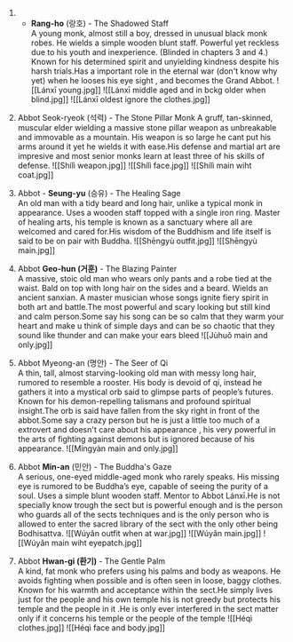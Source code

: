 1. - **Rang-ho** (랑호) - The Shadowed Staff  
    A young monk, almost still a boy, dressed in unusual black monk robes. He wields a simple wooden blunt staff. Powerful yet reckless due to his youth and inexperience. (Blinded in chapters 3 and 4.) Known for his determined spirit and unyielding kindness despite his harsh trials.Has a important role in the eternal war (don't know why yet) when he looses his eye sight , and becomes the Grand Abbot.
    ![[Lánxī young.jpg]]
    ![[Lánxī middle aged and in bckg older when blind.jpg]]
    ![[Lánxī oldest ignore the clothes.jpg]]
    
2. Abbot Seok-ryeok (석력) - The Stone Pillar Monk
    A gruff, tan-skinned, muscular elder wielding a massive stone pillar weapon as unbreakable and immovable as a mountain. His weapon is so large he cant put his arms around it yet he wields it with ease.His defense and martial art are impresive and most senior monks learn at least three of his skills of defense.
    ![[Shílì weapon.jpg]]
    ![[Shílì face.jpg]]
    ![[Shílì main wiht coat.jpg]]
    
3. Abbot - **Seung-yu** (승유) - The Healing Sage  
    An old man with a tidy beard and long hair, unlike a typical monk in appearance. Uses a wooden staff topped with a single iron ring. Master of healing arts, his temple is known as a sanctuary where all are welcomed and cared for.His wisdom of the Buddhism and life itself is said to be on pair with Buddha.
    ![[Shēngyù outfit.jpg]]
    ![[Shēngyù main.jpg]]
    
4. Abbot **Geo-hun (거훈)** - The Blazing Painter  
    A massive, stoic old man who wears only pants and a robe tied at the waist. Bald on top with long hair on the sides and a beard. Wields an ancient sanxian. A master musician whose songs ignite fiery spirit in both art and battle.The most powerful and scary looking but still kind and calm person.Some say his song can be so calm that they warm your heart and make u think of simple days and can be so chaotic that they sound like thunder and can make your ears bleed
    ![[Jùhuǒ main and only.jpg]]
    
5. Abbot Myeong-an (명안) - The Seer of Qi  
    A thin, tall, almost starving-looking old man with messy long hair, rumored to resemble a rooster. His body is devoid of qi, instead he gathers it into a mystical orb said to glimpse parts of people’s futures. Known for his demon-repelling talismans and profound spiritual insight.The orb is said have fallen from the sky right in front of the abbot.Some say a crazy person but he is just a little too much of a extrovert and doesn't care about his appearance , his very powerful in the arts of fighting against demons but is ignored because of his appearance.
    ![[Míngyàn main and only.jpg]]
    
6. Abbot **Min-an** (민안) - The Buddha's Gaze  
    A serious, one-eyed middle-aged monk who rarely speaks. His missing eye is rumored to be Buddha’s eye, capable of seeing the purity of a soul. Uses a simple blunt wooden staff. Mentor to Abbot Lánxī.He is not specially know trough the sect but is powerful enough and is the person who guards all of the sects techniques and is the only person who is allowed to enter the sacred library of the sect with the only other being Bodhisattva.
    ![[Wúyǎn outfit when at war.jpg]]
    ![[Wúyǎn main.jpg]]
    ![[Wúyǎn main wiht eyepatch.jpg]]
    
7. Abbot **Hwan-gi (환기)** - The Gentle Palm  
    A kind, fat monk who prefers using his palms and body as weapons. He avoids fighting when possible and is often seen in loose, baggy clothes. Known for his warmth and acceptance within the sect.He simply lives just for the people and his own temple his is not greedy but protects his temple and the people in it .He is only ever interfered in the sect matter only if it concerns his temple or the people of the temple
    ![[Héqì clothes.jpg]]
    ![[Héqì face and body.jpg]]

